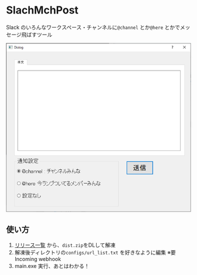 # SlachMchPost

Slack のいろんなワークスペース・チャンネルに`@channel` とか`@here` とかでメッセージ飛ばすツール

![img](./imgs/img.png)

## 使い方

1. [リリース一覧](https://github.com/mews-iidx/SlachMchPost/releases) から、`dist.zip`をDLして解凍
1. 解凍後ディレクトリの`configs/url_list.txt` を好きなように編集 ※要Incoming webhook
1. main.exe 実行、あとはわかる！
